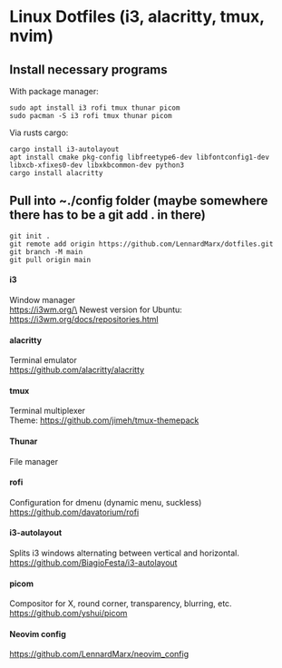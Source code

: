 # Linux Dotfiles (i3, alacritty, tmux, nvim)

## Install necessary programs
With package manager:
```
sudo apt install i3 rofi tmux thunar picom
sudo pacman -S i3 rofi tmux thunar picom
```
Via rusts cargo:
```
cargo install i3-autolayout
apt install cmake pkg-config libfreetype6-dev libfontconfig1-dev libxcb-xfixes0-dev libxkbcommon-dev python3
cargo install alacritty
```

## Pull into ~./config folder (maybe somewhere there has to be a git add . in there)
```
git init .
git remote add origin https://github.com/LennardMarx/dotfiles.git
git branch -M main
git pull origin main
```

#### i3
Window manager\
https://i3wm.org/\
Newest version for Ubuntu:\
https://i3wm.org/docs/repositories.html

#### alacritty
Terminal emulator\
https://github.com/alacritty/alacritty

#### tmux 
Terminal multiplexer\
Theme: https://github.com/jimeh/tmux-themepack

#### Thunar
File manager

#### rofi
Configuration for dmenu (dynamic menu, suckless)\
https://github.com/davatorium/rofi

#### i3-autolayout
Splits i3 windows alternating between vertical and horizontal.\
https://github.com/BiagioFesta/i3-autolayout

#### picom
Compositor for X, round corner, transparency, blurring, etc.\
https://github.com/yshui/picom

#### Neovim config
https://github.com/LennardMarx/neovim_config


